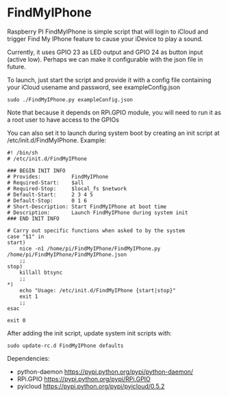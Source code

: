 FindMyIPhone
============

Raspberry PI FindMyIPhone is simple script that will login to iCloud and trigger Find My IPhone feature to cause your iDevice to play a sound.

Currently, it uses GPIO 23 as LED output and GPIO 24 as button input (active low). Perhaps we can make it configurable with the json file in future.

To launch, just start the script and provide it with a config file containing your iCloud usename and password, see exampleConfig.json

    sudo ./FindMyIPhone.py exampleConfig.json

Note that because it depends on RPi.GPIO module, you will need to run it as a root user to have access to the GPIOs

You can also set it to launch during system boot by creating an init script at /etc/init.d/FindMyIPhone. Example:


    #! /bin/sh
    # /etc/init.d/FindMyIPhone

    ### BEGIN INIT INFO
    # Provides:          FindMyIPhone
    # Required-Start:    $all
    # Required-Stop:     $local_fs $network
    # Default-Start:     2 3 4 5
    # Default-Stop:      0 1 6
    # Short-Description: Start FindMyIPhone at boot time
    # Description:       Launch FindMyIPhone during system init
    ### END INIT INFO

    # Carry out specific functions when asked to by the system
    case "$1" in
    start)
        nice -n1 /home/pi/FindMyIPhone/FindMyIPhone.py /home/pi/FindMyIPhone/FindMyIPhone.json
        ;;
    stop)
        killall btsync
        ;;
    *)
        echo "Usage: /etc/init.d/FindMyIPhone {start|stop}"
        exit 1
        ;;
    esac

    exit 0

After adding the init script, update system init scripts with:

    sudo update-rc.d FindMyIPhone defaults

Dependencies:
- python-daemon https://pypi.python.org/pypi/python-daemon/
- RPi.GPIO https://pypi.python.org/pypi/RPi.GPIO
- pyicloud https://pypi.python.org/pypi/pyicloud/0.5.2


